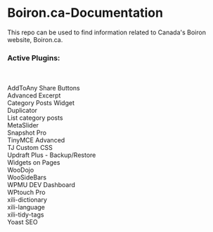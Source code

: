 # Boiron.ca-Documentation
This repo can be used to find information related to Canada's Boiron website, Boiron.ca.

<h3>Active Plugins:</h3>
<br>
<br>
AddToAny Share Buttons
<br>
Advanced Excerpt
<br>
Category Posts Widget
<br>
Duplicator
<br>
List category posts
<br>
MetaSlider
<br>
Snapshot Pro
<br>
TinyMCE Advanced
<br>
TJ Custom CSS
<br>
Updraft Plus - Backup/Restore
<br>
Widgets on Pages
<br>
WooDojo
<br>
WooSideBars
<br>
WPMU DEV Dashboard
<br>
WPtouch Pro
<br>
xili-dictionary
<br>
xili-language
<br>
xili-tidy-tags
<br>
Yoast SEO

